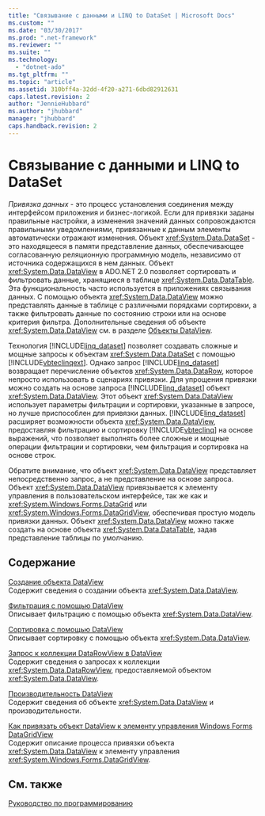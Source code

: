 ```yaml
---
title: "Связывание с данными и LINQ to DataSet | Microsoft Docs"
ms.custom: ""
ms.date: "03/30/2017"
ms.prod: ".net-framework"
ms.reviewer: ""
ms.suite: ""
ms.technology: 
  - "dotnet-ado"
ms.tgt_pltfrm: ""
ms.topic: "article"
ms.assetid: 310bff4a-32dd-4f20-a271-6dbd82912631
caps.latest.revision: 2
author: "JennieHubbard"
ms.author: "jhubbard"
manager: "jhubbard"
caps.handback.revision: 2
---
```

# Связывание с данными и LINQ to DataSet
*Привязка данных* \- это процесс установления соединения между интерфейсом приложения и бизнес\-логикой.  Если для привязки заданы правильные настройки, а изменения значений данных сопровождаются правильными уведомлениями, привязанные к данным элементы автоматически отражают изменения.  Объект <xref:System.Data.DataSet> \- это находящееся в памяти представление данных, обеспечивающее согласованную реляционную программную модель, независимо от источника содержащихся в нем данных.  Объект <xref:System.Data.DataView> в ADO.NET 2.0 позволяет сортировать и фильтровать данные, хранящиеся в таблице <xref:System.Data.DataTable>.  Эта функциональность часто используется в приложениях связывания данных.  С помощью объекта <xref:System.Data.DataView> можно представлять данные в таблице с различными порядками сортировки, а также фильтровать данные по состоянию строки или на основе критерия фильтра.  Дополнительные сведения об объекте <xref:System.Data.DataView> см. в разделе [Объекты DataView](../../../../docs/framework/data/adonet/dataset-datatable-dataview/dataviews.md).  
  
 Технология [!INCLUDE[linq_dataset](../../../../includes/linq-dataset-md.md)] позволяет создавать сложные и мощные запросы к объектам <xref:System.Data.DataSet> с помощью [!INCLUDE[vbteclinqext](../../../../includes/vbteclinqext-md.md)].  Однако запрос [!INCLUDE[linq_dataset](../../../../includes/linq-dataset-md.md)] возвращает перечисление объектов <xref:System.Data.DataRow>, которое непросто использовать в сценариях привязки. Для упрощения привязки можно создать на основе запроса [!INCLUDE[linq_dataset](../../../../includes/linq-dataset-md.md)] объект <xref:System.Data.DataView>.  Этот объект <xref:System.Data.DataView> использует параметры фильтрации и сортировки, указанные в запросе, но лучше приспособлен для привязки данных.  [!INCLUDE[linq_dataset](../../../../includes/linq-dataset-md.md)] расширяет возможности объекта <xref:System.Data.DataView>, предоставляя фильтрацию и сортировку [!INCLUDE[vbteclinq](../../../../includes/vbteclinq-md.md)] на основе выражений, что позволяет выполнять более сложные и мощные операции фильтрации и сортировки, чем фильтрация и сортировка на основе строк.  
  
 Обратите внимание, что объект <xref:System.Data.DataView> представляет непосредственно запрос, а не представление на основе запроса.  Объект <xref:System.Data.DataView> привязывается к элементу управления в пользовательском интерфейсе, так же как и <xref:System.Windows.Forms.DataGrid> или <xref:System.Windows.Forms.DataGridView>, обеспечивая простую модель привязки данных.  Объект <xref:System.Data.DataView> можно также создать на основе объекта <xref:System.Data.DataTable>, задав представление таблицы по умолчанию.  
  
## Содержание  
 [Создание объекта DataView](../../../../docs/framework/data/adonet/creating-a-dataview-object-linq-to-dataset.md)  
 Содержит сведения о создании объекта <xref:System.Data.DataView>.  
  
 [Фильтрация с помощью DataView](../../../../docs/framework/data/adonet/filtering-with-dataview-linq-to-dataset.md)  
 Описывает фильтрацию с помощью объекта <xref:System.Data.DataView>.  
  
 [Сортировка с помощью DataView](../../../../docs/framework/data/adonet/sorting-with-dataview-linq-to-dataset.md)  
 Описывает сортировку с помощью объекта <xref:System.Data.DataView>.  
  
 [Запрос к коллекции DataRowView в DataView](../../../../docs/framework/data/adonet/querying-the-datarowview-collection-in-a-dataview.md)  
 Содержит сведения о запросах к коллекции <xref:System.Data.DataRowView>, предоставляемой объектом <xref:System.Data.DataView>.  
  
 [Производительность DataView](../../../../docs/framework/data/adonet/dataview-performance.md)  
 Содержит сведения об объекте <xref:System.Data.DataView> и производительности.  
  
 [Как привязать объект DataView к элементу управления Windows Forms DataGridView](../../../../docs/framework/data/adonet/how-to-bind-a-dataview-object-to-a-winforms-datagridview-control.md)  
 Содержит описание процесса привязки объекта <xref:System.Data.DataView> к элементу управления <xref:System.Windows.Forms.DataGridView>.  
  
## См. также  
 [Руководство по программированию](../../../../docs/framework/data/adonet/programming-guide-linq-to-dataset.md)